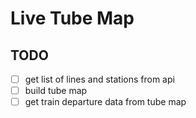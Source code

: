 # Live Tube Map

## TODO

- [ ] get list of lines and stations from api
- [ ] build tube map
- [ ] get train departure data from tube map